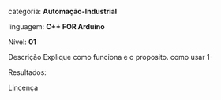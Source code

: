 categoria: **Automação-Industrial**

linguagem: **C++ FOR Arduino**

Nível: **01**



Descrição
Explique como funciona e o proposito.
como usar
1-



Resultados:


Lincença

